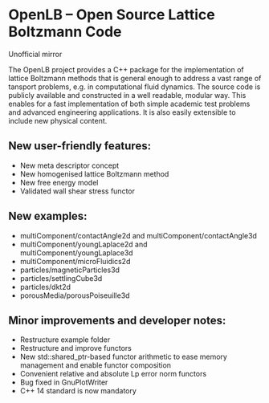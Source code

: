 # OpenLB – Open Source Lattice Boltzmann Code
Unofficial mirror

The OpenLB project provides a C++ package for the implementation of lattice Boltzmann methods that is general enough to address a vast range of tansport problems, e.g. in computational fluid dynamics. The source code is publicly available and constructed in a well readable, modular way. This enables for a fast implementation of both simple academic test problems and advanced engineering applications. It is also easily extensible to include new physical content.

## New user-friendly features:
* New meta descriptor concept
* New homogenised lattice Boltzmann method
* New free energy model
* Validated wall shear stress functor

## New examples:
* multiComponent/contactAngle2d and multiComponent/contactAngle3d
* multiComponent/youngLaplace2d and multiComponent/youngLaplace3d
* multiComponent/microFluidics2d
* particles/magneticParticles3d
* particles/settlingCube3d
* particles/dkt2d
* porousMedia/porousPoiseuille3d

## Minor improvements and developer notes:
* Restructure example folder
* Restructure and improve functors
* New std::shared_ptr-based functor arithmetic to ease memory management and enable functor composition
* Convenient relative and absolute Lp error norm functors
* Bug fixed in GnuPlotWriter
* C++ 14 standard is now mandatory
